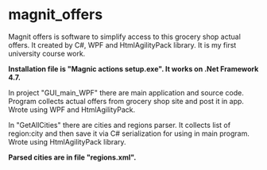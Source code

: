 # magnit_offers
Magnit offers is software to simplify access to this grocery shop actual offers. It created by C#, WPF and HtmlAgilityPack library. It is my first university course work.

**Installation file is "Magnic actions setup.exe". It works on .Net Framework 4.7.**

In project "GUI_main_WPF" there are main application and source code. Program collects actual offers from grocery shop site and post it in app. Wrote using WPF and HtmlAgilityPack.



In "GetAllCities" there are cities and regions parser. It collects list of region:city and then save it via C# serialization for using in main program. Wrote using HtmlAgilityPack library. 

**Parsed cities are in file "regions.xml".**
